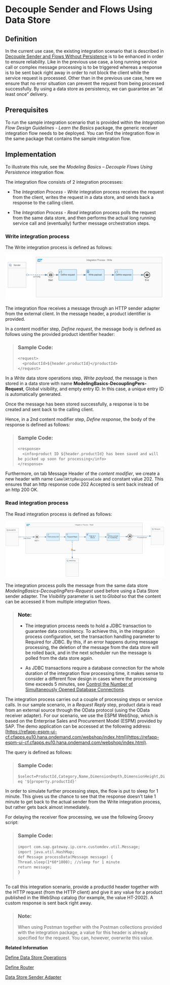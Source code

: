 <!-- loio5467c77da3064f65a5b3a9351fed7d84 -->

# Decouple Sender and Flows Using Data Store



<a name="loio5467c77da3064f65a5b3a9351fed7d84__section_tmt_khf_ynb"/>

## Definition

In the current use case, the existing integration scenario that is described in [Decouple Sender and Flows Without Persistence](decouple-sender-and-flows-without-persistence-31d4dec.md) is to be enhanced in order to ensure reliability. Like in the previous use case, a long running service call or complex message processing is to be triggered whereas a response is to be sent back right away in order to not block the client while the service request is processed. Other than in the previous use case, here we ensure that no error situation can prevent the request from being processed successfully. By using a data store as persistency, we can guarantee an “at least once” delivery.



<a name="loio5467c77da3064f65a5b3a9351fed7d84__section_tvw_nhf_ynb"/>

## Prerequisites

To run the sample integration scenario that is provided within the *Integration Flow Design Guidelines - Learn the Basics* package, the generic receiver integration flow needs to be deployed. You can find the integration flow in the same package that contains the sample integration flow.



<a name="loio5467c77da3064f65a5b3a9351fed7d84__section_wjx_phf_ynb"/>

## Implementation

To illustrate this rule, see the *Modeling Basics – Decouple Flows Using Persistence* integration flow.

The integration flow consists of 2 integration processes:

-   The *Integration Process - Write* integration process receives the request from the client, writes the request in a data store, and sends back a response to the calling client.

-   The *Integration Process - Read* integration process polls the request from the same data store, and then performs the actual long running service call and \(eventually\) further message orchestration steps.




### Write integration process

The Write integration process is defined as follows:

![](images/2012_Decouple_Sender_and_Flows_Using_Persistence_927cac9.png)

The integration flow receives a message through an HTTP sender adapter from the external client. In the message header, a product identifier is provided.

In a content modifier step, *Define request*, the message body is defined as follows using the provided product identifier header:

> ### Sample Code:  
> ```
> <request>
>   <productId>${header.productId}</productId>
> </request>
> 
> ```

In a *Write* data store operations step, *Write payload*, the message is then stored in a data store with name **ModelingBasics-DecouplingPers-Request**, Global visibility, and empty entry ID. In this case, a unique entry ID is automatically generated.

Once the message has been stored successfully, a response is to be created and sent back to the calling client.

Hence, in a 2nd content modifier step, *Define response*, the body of the response is defined as follows:

> ### Sample Code:  
> ```
> <response>
>   <info>product ID ${header.productId} has been saved and will be picked up soon for processing</info>
> </response>
> 
> ```

Furthermore, on tab Message Header of the *content modifier*, we create a new header with name `CamelHttpResponseCode` and constant value 202. This ensures that an http response code 202 Accepted is sent back instead of an http 200 OK.



### Read integration process

The Read integration process is defined as follows:

![](images/2012_Decouple_Sender_and_Flows_Using_Persistence_2_71f25e6.png)

The integration process polls the message from the same data store *ModelingBasics-DecouplingPers-Request* used before using a Data Store sender adapter. The *Visibility* parameter is set to *Global* so that the content can be accessed it from multiple integration flows.

> ### Note:  
> -   The integration process needs to hold a JDBC transaction to guarantee data consistency. To achieve this, in the integration process configuration, set the transaction handling parameter to Required for JDBC. By this, if an error happens during message processing, the deletion of the message from the data store will be rolled back, and in the next scheduler run the message is polled from the data store again.
> 
> -   As JDBC transactions require a database connection for the whole duration of the integration flow processing time, it makes sense to consider a different flow design in cases where the processing time exceeds 5 minutes, see [Control the Number of Simultaneously Opened Database Connections](control-the-number-of-simultaneously-opened-database-connections-90628e9.md).

The integration process carries out a couple of processing steps or service calls. In our sample scenario, in a *Request Reply* step, product data is read from an external source through the OData protocol \(using the OData receiver adapter\). For our scenario, we use the ESPM WebShop, which is based on the Enterprise Sales and Procurement Model \(ESPM\) provided by SAP. The demo application can be accessed at the following address: [https://refapp-espm-ui-cf.cfapps.eu10.hana.ondemand.com/webshop/index.html](https://refapp-espm-ui-cf.cfapps.eu10.hana.ondemand.com/webshop/index.html).

The query is defined as follows:

> ### Sample Code:  
> ```
> $select=ProductId,Category,Name,DimensionDepth,DimensionHeight,DimensionUnit,DimensionWidth&$filter=ProductId eq '${property.productId}'
> ```

In order to simulate further processing steps, the flow is put to sleep for 1 minute. This gives us the chance to see that the response doesn't take 1 minute to get back to the actual sender from the Write integration process, but rather gets back almost immediately.

For delaying the receiver flow processing, we use the following Groovy script:

> ### Sample Code:  
> ```
> import com.sap.gateway.ip.core.customdev.util.Message;
> import java.util.HashMap;
> def Message processData(Message message) {
> Thread.sleep(1*60*1000); //sleep for 1 minute
> return message;
> }
> 
> 
> ```

To call this integration scenario, provide a productId header together with the HTTP request \(from the HTTP client\) and give it any value for a product published in the WebShop catalog \(for example, the value HT-2002\). A custom response is sent back right away.

> ### Note:  
> When using Postman together with the Postman collections provided with the integration package, a value for this header is already specified for the request. You can, however, overwrite this value.

**Related Information**  


[Define Data Store Operations](define-data-store-operations-79f63a4.md "You can use the data store to temporarily store messages.")

[Define Router](define-router-d7fddbd.md "")

[Data Store Sender Adapter](data-store-sender-adapter-4f5ef3f.md "This adapter enables Cloud Integration to consume messages from a data store. This feature helps you to enable asynchronous decoupling of inbound and outbound processing by using the data store as temporary storage.")

